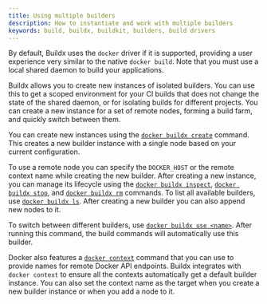 ```yaml
---
title: Using multiple builders
description: How to instantiate and work with multiple builders
keywords: build, buildx, buildkit, builders, build drivers
---
```


By default, Buildx uses the `docker` driver if it is supported, providing a user
experience very similar to the native `docker build`. Note that you must use a
local shared daemon to build your applications.

Buildx allows you to create new instances of isolated builders. You can use this
to get a scoped environment for your CI builds that does not change the state of
the shared daemon, or for isolating builds for different projects. You can create
a new instance for a set of remote nodes, forming a build farm, and quickly
switch between them.

You can create new instances using the [`docker buildx create`](../../engine/reference/commandline/buildx_create.md)
command. This creates a new builder instance with a single node based on your
current configuration.

To use a remote node you can specify the `DOCKER_HOST` or the remote context name
while creating the new builder. After creating a new instance, you can manage its
lifecycle using the [`docker buildx inspect`](../../engine/reference/commandline/buildx_inspect.md),
[`docker buildx stop`](../../engine/reference/commandline/buildx_stop.md), and
[`docker buildx rm`](../../engine/reference/commandline/buildx_rm.md) commands.
To list all available builders, use [`docker buildx ls`](../../engine/reference/commandline/buildx_ls.md).
After creating a new builder you can also append new nodes to it.

To switch between different builders, use [`docker buildx use <name>`](../../engine/reference/commandline/buildx_use.md).
After running this command, the build commands will automatically use this
builder.

Docker also features a [`docker context`](../../engine/reference/commandline/context.md)
command that you can use to provide names for remote Docker API endpoints. Buildx
integrates with `docker context` to ensure all the contexts automatically get a
default builder instance. You can also set the context name as the target when
you create a new builder instance or when you add a node to it.

